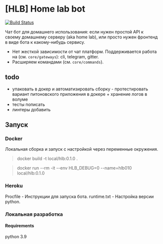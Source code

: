 # [HLB] Home lab bot

[![Build Status](http://drone.melchior.reynet/api/badges/rey/home-lab-bot/status.svg)](http://drone.melchior.reynet/rey/home-lab-bot)

Чат бот для домашнего использования: если нужен простой API к своему домашнему серверу (aka home lab),
или просто нужен фронтенд в виде бота к какому-нибудь сервису.

* Нет жесткой зависимости от чат платформ. Поддерживается работа на (см. `core/gateways`): cli, telegram, gitter.
* Расширяем командами (см. `core/commands`).

## todo

* упаковать в докер и автоматизировать сборку - протестировать вариант питоновского приложения в докере + хранение логов в волуме
* тесты пописать
* линтеры добавить

## Запуск

### Docker

Локальная сборка и запуск с настройкой через переменные окружения.

> docker build -t local/hlb:0.1.0 .

> docker run --rm -it --env HLB_DEBUG=0 --name=hlb010 local/hlb:0.1.0

### Heroku

Procfile - Инструкции для запуска бота.
runtime.txt - Настройка версии python.

### Локальная разработка

#### Requirements
python 3.9